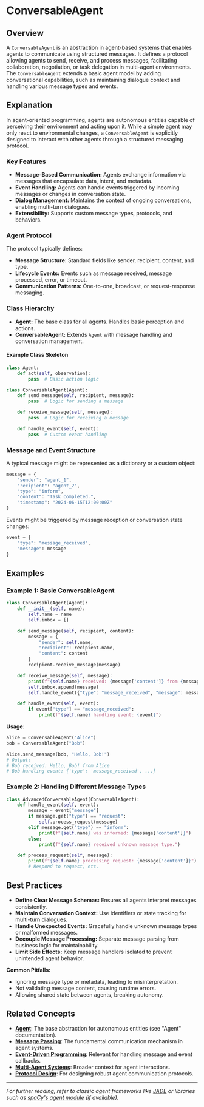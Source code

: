 # ConversableAgent

## Overview

A `ConversableAgent` is an abstraction in agent-based systems that enables agents to communicate using structured messages. It defines a protocol allowing agents to send, receive, and process messages, facilitating collaboration, negotiation, or task delegation in multi-agent environments. The `ConversableAgent` extends a basic agent model by adding conversational capabilities, such as maintaining dialogue context and handling various message types and events.

## Explanation

In agent-oriented programming, agents are autonomous entities capable of perceiving their environment and acting upon it. While a simple agent may only react to environmental changes, a `ConversableAgent` is explicitly designed to interact with other agents through a structured messaging protocol.

### Key Features

- **Message-Based Communication:** Agents exchange information via messages that encapsulate data, intent, and metadata.
- **Event Handling:** Agents can handle events triggered by incoming messages or changes in conversation state.
- **Dialog Management:** Maintains the context of ongoing conversations, enabling multi-turn dialogues.
- **Extensibility:** Supports custom message types, protocols, and behaviors.

### Agent Protocol

The protocol typically defines:

- **Message Structure:** Standard fields like sender, recipient, content, and type.
- **Lifecycle Events:** Events such as message received, message processed, error, or timeout.
- **Communication Patterns:** One-to-one, broadcast, or request-response messaging.

### Class Hierarchy

- **Agent:** The base class for all agents. Handles basic perception and actions.
- **ConversableAgent:** Extends `Agent` with message handling and conversation management.

#### Example Class Skeleton

```python
class Agent:
    def act(self, observation):
        pass  # Basic action logic

class ConversableAgent(Agent):
    def send_message(self, recipient, message):
        pass  # Logic for sending a message

    def receive_message(self, message):
        pass  # Logic for receiving a message

    def handle_event(self, event):
        pass  # Custom event handling
```

### Message and Event Structure

A typical message might be represented as a dictionary or a custom object:

```python
message = {
    "sender": "agent_1",
    "recipient": "agent_2",
    "type": "inform",
    "content": "Task completed.",
    "timestamp": "2024-06-15T12:00:00Z"
}
```

Events might be triggered by message reception or conversation state changes:

```python
event = {
    "type": "message_received",
    "message": message
}
```

## Examples

### Example 1: Basic ConversableAgent

```python
class ConversableAgent(Agent):
    def __init__(self, name):
        self.name = name
        self.inbox = []

    def send_message(self, recipient, content):
        message = {
            "sender": self.name,
            "recipient": recipient.name,
            "content": content
        }
        recipient.receive_message(message)

    def receive_message(self, message):
        print(f"{self.name} received: {message['content']} from {message['sender']}")
        self.inbox.append(message)
        self.handle_event({"type": "message_received", "message": message})

    def handle_event(self, event):
        if event["type"] == "message_received":
            print(f"{self.name} handling event: {event}")
```

**Usage:**

```python
alice = ConversableAgent("Alice")
bob = ConversableAgent("Bob")

alice.send_message(bob, "Hello, Bob!")
# Output:
# Bob received: Hello, Bob! from Alice
# Bob handling event: {'type': 'message_received', ...}
```

### Example 2: Handling Different Message Types

```python
class AdvancedConversableAgent(ConversableAgent):
    def handle_event(self, event):
        message = event["message"]
        if message.get("type") == "request":
            self.process_request(message)
        elif message.get("type") == "inform":
            print(f"{self.name} was informed: {message['content']}")
        else:
            print(f"{self.name} received unknown message type.")

    def process_request(self, message):
        print(f"{self.name} processing request: {message['content']}")
        # Respond to request, etc.
```

## Best Practices

- **Define Clear Message Schemas:** Ensures all agents interpret messages consistently.
- **Maintain Conversation Context:** Use identifiers or state tracking for multi-turn dialogues.
- **Handle Unexpected Events:** Gracefully handle unknown message types or malformed messages.
- **Decouple Message Processing:** Separate message parsing from business logic for maintainability.
- **Limit Side Effects:** Keep message handlers isolated to prevent unintended agent behavior.

**Common Pitfalls:**

- Ignoring message type or metadata, leading to misinterpretation.
- Not validating message content, causing runtime errors.
- Allowing shared state between agents, breaking autonomy.

## Related Concepts

- **[Agent](#)**: The base abstraction for autonomous entities (see "Agent" documentation).
- **[Message Passing](https://en.wikipedia.org/wiki/Message_passing)**: The fundamental communication mechanism in agent systems.
- **[Event-Driven Programming](https://en.wikipedia.org/wiki/Event-driven_programming)**: Relevant for handling message and event callbacks.
- **[Multi-Agent Systems](https://en.wikipedia.org/wiki/Multi-agent_system)**: Broader context for agent interactions.
- **[Protocol Design](https://en.wikipedia.org/wiki/Communication_protocol)**: For designing robust agent communication protocols.

---

*For further reading, refer to classic agent frameworks like [JADE](https://jade.tilab.com/) or libraries such as [spaCy's agent module](https://spacy.io/universe/project/spacy-agents) (if available).*
